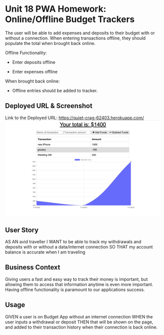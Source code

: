 # Unit 18 PWA Homework: Online/Offline Budget Trackers

The user will be able to add expenses and deposits to their budget with or without a connection. When entering transactions offline, they should populate the total when brought back online.

Offline Functionality:

  * Enter deposits offline

  * Enter expenses offline

When brought back online:

  * Offline entries should be added to tracker.

## Deployed URL & Screenshot

Link to the Deployed URL: https://quiet-crag-62403.herokuapp.com/
![screenshot](./screenshot.png)

## User Story
AS AN avid traveller
I WANT to be able to track my withdrawals and deposits with or without a data/internet connection
SO THAT my account balance is accurate when I am traveling

## Business Context

Giving users a fast and easy way to track their money is important, but allowing them to access that information anytime is even more important. Having offline functionality is paramount to our applications success.


## Usage
GIVEN a user is on Budget App without an internet connection
WHEN the user inputs a withdrawal or deposit
THEN that will be shown on the page, and added to their transaction history when their connection is back online.


